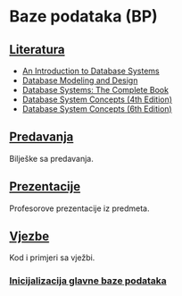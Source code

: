 Baze podataka (BP)
==================

## [Literatura](./Literatura)
- [An Introduction to Database Systems](./Literatura/An_Introduction_to_Database_Systems_-_C_J_Date_-_8th_Edition.pdf)
- [Database Modeling and Design](./Literatura/Database_Modeling_and_Design_-_Toby_J._Teorey,_Sam_S._Lightstone,_Thomas_P._Nadeau_-_4th_Edition.pdf)
- [Database Systems: The Complete Book](./Literatura/Database_Systems_The_Complete_Book_-_H._Garcia-Molina,_J._D._Ullman,_J._Widom.pdf)
- [Database System Concepts (4th Edition)](./Literatura/Database_System_Concepts_-_A._Silberschatz,_H.F._Korth,_S._Sundarshan_-_4th_Edition.pdf)
- [Database System Concepts (6th Edition)](./Literatura/Database_System_Concepts_-_A._Silberschatz,_H.F._Korth,_S._Sundarshan_-_6th_Edition.pdf)

## [Predavanja](./Predavanja)
Bilješke sa predavanja.

## [Prezentacije](./Prezentacije)
Profesorove prezentacije iz predmeta.

## [Vjezbe](./Vjezbe)
Kod i primjeri sa vježbi.

### [Inicijalizacija glavne baze podataka](./Vjezbe/init/)
